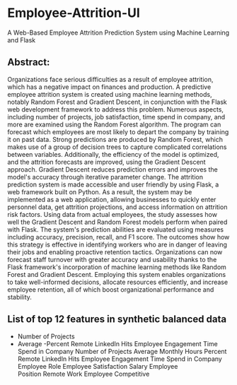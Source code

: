 # Employee-Attrition-UI
A Web-Based Employee Attrition Prediction   System using Machine Learning and Flask 
## Abstract: 
Organizations face serious difficulties as a result of employee attrition, which has a negative impact 
on finances and production. A predictive employee attrition system is created using machine learning methods, 
notably Random Forest and Gradient Descent, in conjunction with the Flask web development framework to 
address this problem. Numerous aspects, including number of projects, job satisfaction, time spend in 
company, and more are examined using the Random Forest algorithm. The program can forecast which 
employees are most likely to depart the company by training it on past data. Strong predictions are produced 
by Random Forest, which makes use of a group of decision trees to capture complicated correlations between 
variables. Additionally, the efficiency of the model is optimized, and the attrition forecasts are improved, using 
the Gradient Descent approach. Gradient Descent reduces prediction errors and improves the model's 
accuracy through iterative parameter change. The attrition prediction system is made accessible and user
friendly by using Flask, a web framework built on Python. As a result, the system may be implemented as a 
web application, allowing businesses to quickly enter personnel data, get attrition projections, and access 
information on attrition risk factors. Using data from actual employees, the study assesses how well the 
Gradient Descent and Random Forest models perform when paired with Flask. The system's prediction 
abilities are evaluated using measures including accuracy, precision, recall, and F1 score. The outcomes show 
how this strategy is effective in identifying workers who are in danger of leaving their jobs and enabling 
proactive retention tactics. Organizations can now forecast staff turnover with greater accuracy and usability 
thanks to the Flask framework's incorporation of machine learning methods like Random Forest and Gradient 
Descent. Employing this system enables organizations to take well-informed decisions, allocate resources 
efficiently, and increase employee retention, all of which boost organizational performance and stability.

## List of top 12 features in synthetic balanced data 
- Number of Projects
- Average 
-Percent Remote
LinkedIn Hits
Employee Engagement
Time Spend in Company
Number of Projects 
Average Monthly Hours 
Percent Remote 
LinkedIn Hits 
Employee Engagement 
Time Spend in Company 
Employee Role 
Employee Satisfaction 
Salary 
Employee  
Position 
Remote Work 
Employee Competitive
